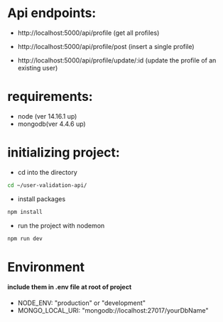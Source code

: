 # Api endpoints:

- http://localhost:5000/api/profile (get all profiles)

- http://localhost:5000/api/profile/post (insert a single profile)

- http://localhost:5000/api/profile/update/:id (update the profile of an existing user)

# requirements:

- node (ver 14.16.1 up)
- mongodb(ver 4.4.6 up)

# initializing project:

- cd into the directory

```bash
cd ~/user-validation-api/
```

- install packages

```bash
npm install
```

- run the project with nodemon

```bash
npm run dev
```

# Environment

#### include them in .env file at root of project

- NODE_ENV: "production" or "development"
- MONGO_LOCAL_URI: "mongodb://localhost:27017/yourDbName"
